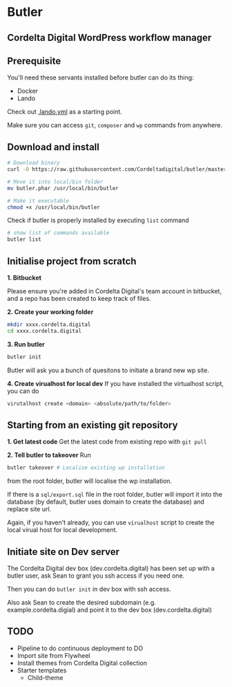 # Butler

## Cordelta Digital WordPress workflow manager

## Prerequisite

You'll need these servants installed before butler can do its thing:

- Docker
- Lando

Check out [.lando.yml](./src/stubs/setup/.lando.yml) as a starting point. 


Make sure you can access `git`, `composer` and `wp` commands from anywhere.


## Download and install

```bash
# Download binary
curl -O https://raw.githubusercontent.com/Cordeltadigital/butler/master/bin/butler.phar

# Move it into local/bin folder 
mv butler.phar /usr/local/bin/butler

# Make it executable
chmod +x /usr/local/bin/butler
```

Check if butler is properly installed by executing `list` command

```bash
# show list of commands available
butler list 
```

## Initialise project from scratch

**1. Bitbucket**

Please ensure you're added in Cordelta Digital's team account in bitbucket, and a repo has been created to keep track of files.

**2. Create your working folder**

```bash
mkdir xxxx.cordelta.digital
cd xxxx.cordelta.digital
```

**3. Run butler**

```bash
butler init
```

Butler will ask you a bunch of quesitons to initiate a brand new wp site.

**4. Create virualhost for local dev**
If you have installed the virtualhost script, you can do

```bash
virutalhost create <domain> <absolute/path/to/folder>
```

## Starting from an existing git repository

**1. Get latest code**
Get the latest code from existing repo with `git pull`

**2. Tell butler to takeover**
Run

```bash
butler takeover # Localise existing wp installation
```

from the root folder, butler will localise the wp installation.

If there is a `sql/export.sql` file in the root folder, butler will import it into the database (by default, butler uses domain to create the database) and replace site url.

Again, if you haven't already, you can use `virualhost` script to create the local virual host for local development.

## Initiate site on Dev server

The Cordelta Digital dev box (dev.cordelta.digital) has been set up with a butler user, ask Sean to grant you ssh access if you need one.

Then you can do `butler init` in dev box with ssh access.

Also ask Sean to create the desired subdomain (e.g. example.cordelta.digial) and point it to the dev box (dev.cordelta.digital)

## TODO

- Pipeline to do continuous deployment to DO
- Import site from Flywheel
- Install themes from Cordelta Digital collection
- Starter templates
  - Child-theme
